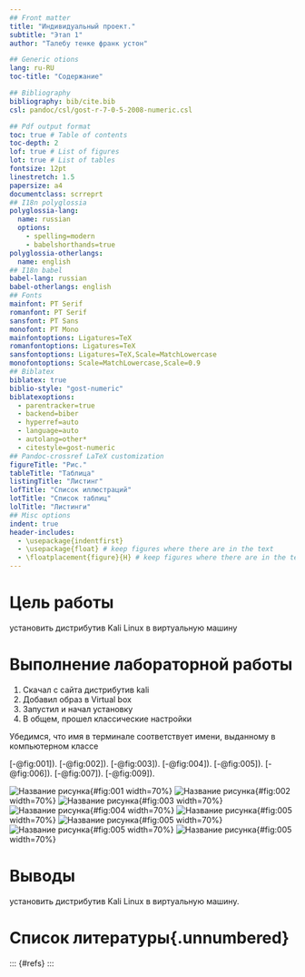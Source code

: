 ```yaml
---
## Front matter
title: "Индивидуальный проект."
subtitle: "Этап 1"
author: "Талебу тенке франк устон"

## Generic otions
lang: ru-RU
toc-title: "Содержание"

## Bibliography
bibliography: bib/cite.bib
csl: pandoc/csl/gost-r-7-0-5-2008-numeric.csl

## Pdf output format
toc: true # Table of contents
toc-depth: 2
lof: true # List of figures
lot: true # List of tables
fontsize: 12pt
linestretch: 1.5
papersize: a4
documentclass: scrreprt
## I18n polyglossia
polyglossia-lang:
  name: russian
  options:
	- spelling=modern
	- babelshorthands=true
polyglossia-otherlangs:
  name: english
## I18n babel
babel-lang: russian
babel-otherlangs: english
## Fonts
mainfont: PT Serif
romanfont: PT Serif
sansfont: PT Sans
monofont: PT Mono
mainfontoptions: Ligatures=TeX
romanfontoptions: Ligatures=TeX
sansfontoptions: Ligatures=TeX,Scale=MatchLowercase
monofontoptions: Scale=MatchLowercase,Scale=0.9
## Biblatex
biblatex: true
biblio-style: "gost-numeric"
biblatexoptions:
  - parentracker=true
  - backend=biber
  - hyperref=auto
  - language=auto
  - autolang=other*
  - citestyle=gost-numeric
## Pandoc-crossref LaTeX customization
figureTitle: "Рис."
tableTitle: "Таблица"
listingTitle: "Листинг"
lofTitle: "Список иллюстраций"
lotTitle: "Список таблиц"
lolTitle: "Листинги"
## Misc options
indent: true
header-includes:
  - \usepackage{indentfirst}
  - \usepackage{float} # keep figures where there are in the text
  - \floatplacement{figure}{H} # keep figures where there are in the text
---
```


# Цель работы

установить дистрибутив Kali Linux в виртуальную машину

# Выполнение лабораторной работы

1. Скачал с сайта дистрибутив kali
2.  Добавил образ в Virtual box
3.  Запустил и начал установку 
4.  В общем, прошел классические настройки

Убедимся, что имя в терминале соответствует имени, выданному в компьютерном классе

[-@fig:001]).
[-@fig:002]).
[-@fig:003]).
[-@fig:004]).
[-@fig:005]).
[-@fig:006]).
[-@fig:007]).
[-@fig:009]).

![Название рисунка](image/1.jpg){#fig:001 width=70%}
![Название рисунка](image/2.jpg){#fig:002 width=70%}
![Название рисунка](image/3.jpg){#fig:003 width=70%}
![Название рисунка](image/4.jpg){#fig:004 width=70%}
![Название рисунка](image/5.jpg){#fig:005 width=70%}
![Название рисунка](image/6.jpg){#fig:005 width=70%}
![Название рисунка](image/7.jpg){#fig:005 width=70%}
![Название рисунка](image/8.jpg){#fig:005 width=70%}

# Выводы

установить дистрибутив Kali Linux в виртуальную машину.

# Список литературы{.unnumbered}

::: {#refs}
:::
